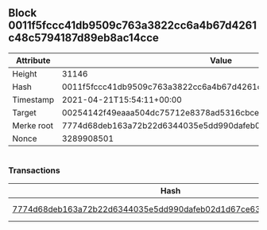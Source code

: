 ## Block 0011f5fccc41db9509c763a3822cc6a4b67d4261c48c5794187d89eb8ac14cce

Attribute | Value
--- | ---
Height | 31146
Hash | 0011f5fccc41db9509c763a3822cc6a4b67d4261c48c5794187d89eb8ac14cce
Timestamp | 2021-04-21T15:54:11+00:00
Target | 00254142f49eaaa504dc75712e8378ad5316cbcead634704b3734b6271167cc4
Merke root | 7774d68deb163a72b22d6344035e5dd990dafeb02d1d67ce6397f515eb0763e7
Nonce | 3289908501

```

```

### Transactions

Hash | Amount
--- | ---
[7774d68deb163a72b22d6344035e5dd990dafeb02d1d67ce6397f515eb0763e7](7774d68deb163a72b22d6344035e5dd990dafeb02d1d67ce6397f515eb0763e7.md) | 10.00000000 SKEPTI 
